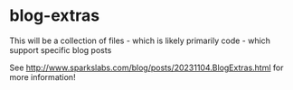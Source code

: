 # blog-extras
This will be a collection of files - which is likely primarily code - which support specific blog posts

See <http://www.sparkslabs.com/blog/posts/20231104.BlogExtras.html> for more information!
